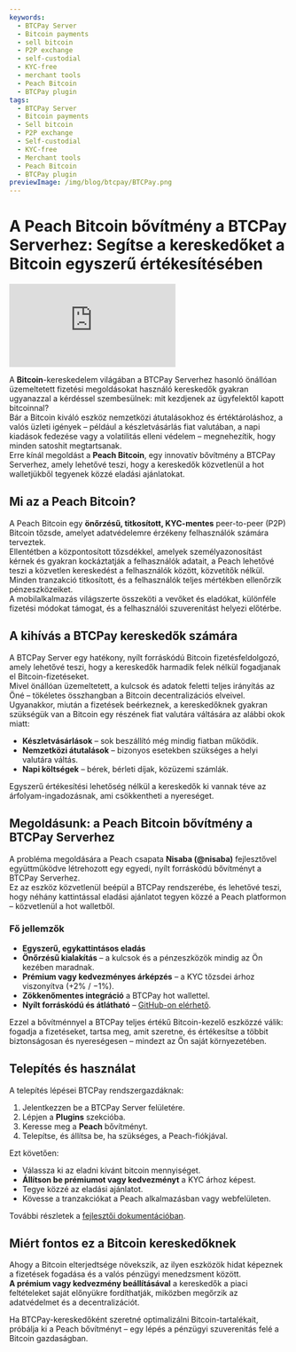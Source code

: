 ```yaml
---
keywords:
  - BTCPay Server
  - Bitcoin payments
  - sell bitcoin
  - P2P exchange
  - self-custodial
  - KYC-free
  - merchant tools
  - Peach Bitcoin
  - BTCPay plugin
tags:
  - BTCPay Server
  - Bitcoin payments
  - Sell bitcoin
  - P2P exchange
  - Self-custodial
  - KYC-free
  - Merchant tools
  - Peach Bitcoin
  - BTCPay plugin
previewImage: /img/blog/btcpay/BTCPay.png
---
```

# A Peach Bitcoin bővítmény a BTCPay Serverhez: Segítse a kereskedőket a Bitcoin egyszerű értékesítésében

<div class="video-wrapper">
  <iframe
    src="https://www.youtube.com/embed/CGx9LYGTKj8?si=kVrF-PgImNrN1wKg"
    title="YouTube video player"
    frameborder="0"
    allow="accelerometer; autoplay; clipboard-write; encrypted-media; gyroscope; picture-in-picture; web-share"
    referrerpolicy="strict-origin-when-cross-origin"
    allowfullscreen
  ></iframe>
</div>

A **Bitcoin**-kereskedelem világában a BTCPay Serverhez hasonló önállóan üzemeltetett fizetési megoldásokat használó kereskedők gyakran ugyanazzal a kérdéssel szembesülnek: mit kezdjenek az ügyfelektől kapott bitcoinnal?  
Bár a Bitcoin kiváló eszköz nemzetközi átutalásokhoz és értéktároláshoz, a valós üzleti igények – például a készletvásárlás fiat valutában, a napi kiadások fedezése vagy a volatilitás elleni védelem – megnehezítik, hogy minden satoshit megtartsanak.  
Erre kínál megoldást a **Peach Bitcoin**, egy innovatív bővítmény a BTCPay Serverhez, amely lehetővé teszi, hogy a kereskedők közvetlenül a hot walletjükből tegyenek közzé eladási ajánlatokat.

## Mi az a Peach Bitcoin?

A Peach Bitcoin egy **önőrzésű, titkosított, KYC-mentes** peer-to-peer (P2P) Bitcoin tőzsde, amelyet adatvédelemre érzékeny felhasználók számára terveztek.  
Ellentétben a központosított tőzsdékkel, amelyek személyazonosítást kérnek és gyakran kockáztatják a felhasználók adatait, a Peach lehetővé teszi a közvetlen kereskedést a felhasználók között, közvetítők nélkül.  
Minden tranzakció titkosított, és a felhasználók teljes mértékben ellenőrzik pénzeszközeiket.  
A mobilalkalmazás világszerte összeköti a vevőket és eladókat, különféle fizetési módokat támogat, és a felhasználói szuverenitást helyezi előtérbe.

## A kihívás a BTCPay kereskedők számára

A BTCPay Server egy hatékony, nyílt forráskódú Bitcoin fizetésfeldolgozó, amely lehetővé teszi, hogy a kereskedők harmadik felek nélkül fogadjanak el Bitcoin-fizetéseket.  
Mivel önállóan üzemeltetett, a kulcsok és adatok feletti teljes irányítás az Öné – tökéletes összhangban a Bitcoin decentralizációs elveivel.  
Ugyanakkor, miután a fizetések beérkeznek, a kereskedőknek gyakran szükségük van a Bitcoin egy részének fiat valutára váltására az alábbi okok miatt:

- **Készletvásárlások** – sok beszállító még mindig fiatban működik.  
- **Nemzetközi átutalások** – bizonyos esetekben szükséges a helyi valutára váltás.  
- **Napi költségek** – bérek, bérleti díjak, közüzemi számlák.

Egyszerű értékesítési lehetőség nélkül a kereskedők ki vannak téve az árfolyam-ingadozásnak, ami csökkentheti a nyereséget.

## Megoldásunk: a Peach Bitcoin bővítmény a BTCPay Serverhez

A probléma megoldására a Peach csapata **Nisaba (@nisaba)** fejlesztővel együttműködve létrehozott egy egyedi, nyílt forráskódú bővítményt a BTCPay Serverhez.  
Ez az eszköz közvetlenül beépül a BTCPay rendszerébe, és lehetővé teszi, hogy néhány kattintással eladási ajánlatot tegyen közzé a Peach platformon – közvetlenül a hot walletből.

### Fő jellemzők
- **Egyszerű, egykattintásos eladás**  
- **Önőrzésű kialakítás** – a kulcsok és a pénzeszközök mindig az Ön kezében maradnak.  
- **Prémium vagy kedvezményes árképzés** – a KYC tőzsdei árhoz viszonyítva (+2% / −1%).  
- **Zökkenőmentes integráció** a BTCPay hot wallettel.  
- **Nyílt forráskódú és átlátható** – [GitHub-on elérhető](https://github.com/Nisaba/btcpayserver-plugins/tree/master/BTCPayServer.Plugins.Peach).

Ezzel a bővítménnyel a BTCPay teljes értékű Bitcoin-kezelő eszközzé válik: fogadja a fizetéseket, tartsa meg, amit szeretne, és értékesítse a többit biztonságosan és nyereségesen – mindezt az Ön saját környezetében.

## Telepítés és használat

A telepítés lépései BTCPay rendszergazdáknak:

1. Jelentkezzen be a BTCPay Server felületére.  
2. Lépjen a **Plugins** szekcióba.  
3. Keresse meg a **Peach** bővítményt.  
4. Telepítse, és állítsa be, ha szükséges, a Peach-fiókjával.  

Ezt követően:
- Válassza ki az eladni kívánt bitcoin mennyiséget.  
- **Állítson be prémiumot vagy kedvezményt** a KYC árhoz képest.  
- Tegye közzé az eladási ajánlatot.  
- Kövesse a tranzakciókat a Peach alkalmazásban vagy webfelületen.

További részletek a [fejlesztői dokumentációban](https://github.com/Nisaba/btcpayserver-plugins/blob/master/BTCPayServer.Plugins.Peach/README.md).

## Miért fontos ez a Bitcoin kereskedőknek

Ahogy a Bitcoin elterjedtsége növekszik, az ilyen eszközök hidat képeznek a fizetések fogadása és a valós pénzügyi menedzsment között.  
**A prémium vagy kedvezmény beállításával** a kereskedők a piaci feltételeket saját előnyükre fordíthatják, miközben megőrzik az adatvédelmet és a decentralizációt.

Ha BTCPay-kereskedőként szeretné optimalizálni Bitcoin-tartalékait, próbálja ki a Peach bővítményt – egy lépés a pénzügyi szuverenitás felé a Bitcoin gazdaságban.

